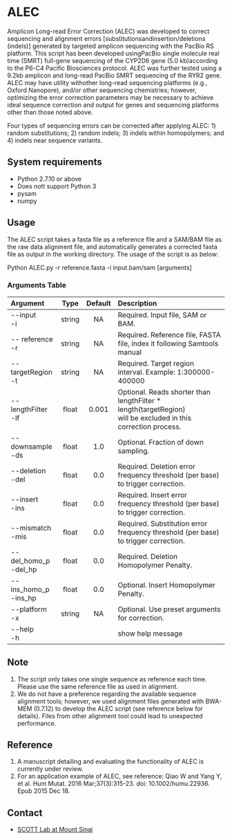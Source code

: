 # ALEC 
Amplicon Long-read Error Correction (ALEC) was developed to correct sequencing and alignment errors [substitutionsandinsertion/deletions (indels)] generated by targeted amplicon sequencing with the PacBio RS platform. This script has been developed usingPacBio single molecule real time (SMRT) full-gene sequencing of the CYP2D6 gene (5.0 kb)according to the P6-C4 Pacific Biosciences protocol. ALEC was further tested using a 9.2kb amplicon and long-read PacBio SMRT sequencing of the RYR2 gene. ALEC may have utility withother long-read sequencing platforms (e.g., Oxford Nanopore), and/or other sequencing chemistries; however, optimizing the error correction parameters may be necessary to achieve ideal sequence correction and output for genes and sequencing platforms other than those noted above.

Four types of sequencing errors can be corrected after applying ALEC: 1) random substitutions; 2) random indels; 3) indels within homopolymers; and 4) indels near sequence variants.

 
## System requirements
* Python 2.7.10 or above   
* Does nott support Python 3 
* pysam
* numpy

## Usage
The ALEC script takes a fasta file as a reference file and a SAM/BAM file as the raw data alignment file, and automatically generates a corrected fasta file as output in the working directory. The usage of the script is as below:

Python ALEC.py -r reference.fasta -i input.bam/sam [arguments]

### Arguments Table

|Argument|Type|Default|Description|
|:-----|:---:|:---:|:---|
|--input <br/>   -i	| string	| NA	| Required. Input file, SAM or BAM. |
|-- reference<br/> -r|string|	NA	|Required. Reference file, FASTA file, index it following Samtools manual| 
|--targetRegion<br/> -t|	string|	NA	|Required. Target region interval. Example: 1:300000-400000|
|--lengthFilter<br/> -lf	|float|	0.001|	Optional. Reads shorter than lengthFilter * length(targetRegion)<br/> will be excluded in this correction process.|
|--downsample<br/>	-ds|	float|	1.0|	Optional. Fraction of down sampling. |
|--deletion<br/> -del|	float|	0.0	|Required. Deletion error frequency threshold (per base) to trigger correction.|
|--insert<br/> -ins|	float|	0.0|	Required. Insert error frequency threshold (per base) to trigger correction.|
|--mismatch<br/> -mis|	float	|0.0|	Required. Substitution error frequency threshold (per base) to trigger correction.|
|--del_homo_p<br/>-del_hp |	float	|0.0|	Required. Deletion Homopolymer Penalty.|
|--ins_homo_p<br/> -ins_hp |	float	|0.0|	Optional. Insert Homopolymer Penalty.|
|--platform<br/> -x|string|NA|Optional. Use preset arguments for correction.|
|--help <br/> -h| | |show help message|

## Note
1. The script only takes one single sequence as reference each time. Please use the same reference file as used in alignment. 
2. We do not have a preference regarding the available sequence alignment tools; however, we used alignment files generated with BWA-MEM (0.7.12) to develop the ALEC script (see reference below for details). Files from other alignment tool could lead to unexpected performance. 

## Reference
1.  A manuscript detailing and evaluating the functionality of ALEC is currently under review.  
2.  For an application example of ALEC, see reference: 
  Qiao W and Yang Y, et al. Hum Mutat. 2016 Mar;37(3):315-23. doi: 10.1002/humu.22936. Epub 2015 Dec 18.
  
## Contact  
* [SCOTT Lab at Mount Sinai](http://stuartscottlab.org/)
